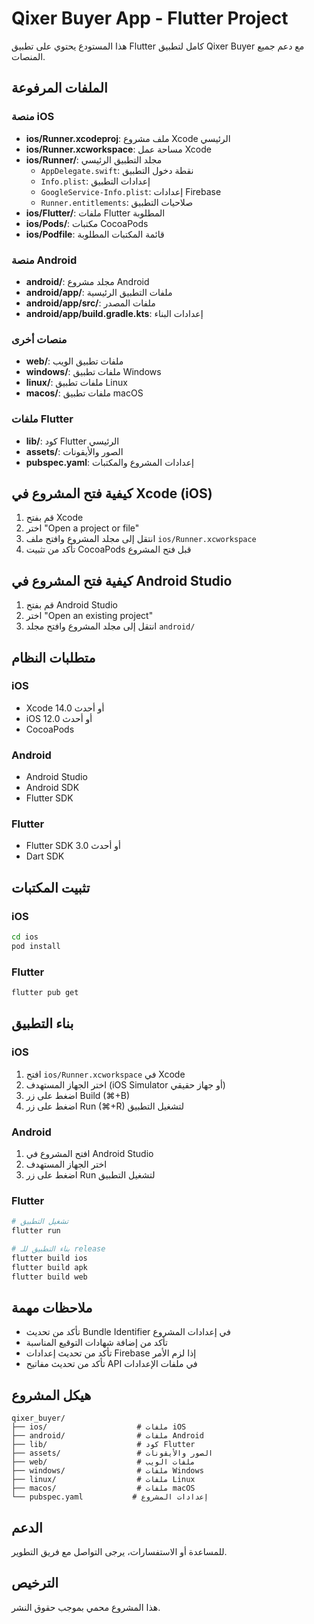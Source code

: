 # Qixer Buyer App - Flutter Project

هذا المستودع يحتوي على تطبيق Flutter كامل لتطبيق Qixer Buyer مع دعم جميع المنصات.

## الملفات المرفوعة

### منصة iOS
- **ios/Runner.xcodeproj**: ملف مشروع Xcode الرئيسي
- **ios/Runner.xcworkspace**: مساحة عمل Xcode
- **ios/Runner/**: مجلد التطبيق الرئيسي
  - `AppDelegate.swift`: نقطة دخول التطبيق
  - `Info.plist`: إعدادات التطبيق
  - `GoogleService-Info.plist`: إعدادات Firebase
  - `Runner.entitlements`: صلاحيات التطبيق
- **ios/Flutter/**: ملفات Flutter المطلوبة
- **ios/Pods/**: مكتبات CocoaPods
- **ios/Podfile**: قائمة المكتبات المطلوبة

### منصة Android
- **android/**: مجلد مشروع Android
- **android/app/**: ملفات التطبيق الرئيسية
- **android/app/src/**: ملفات المصدر
- **android/app/build.gradle.kts**: إعدادات البناء

### منصات أخرى
- **web/**: ملفات تطبيق الويب
- **windows/**: ملفات تطبيق Windows
- **linux/**: ملفات تطبيق Linux
- **macos/**: ملفات تطبيق macOS

### ملفات Flutter
- **lib/**: كود Flutter الرئيسي
- **assets/**: الصور والأيقونات
- **pubspec.yaml**: إعدادات المشروع والمكتبات

## كيفية فتح المشروع في Xcode (iOS)

1. قم بفتح Xcode
2. اختر "Open a project or file"
3. انتقل إلى مجلد المشروع وافتح ملف `ios/Runner.xcworkspace`
4. تأكد من تثبيت CocoaPods قبل فتح المشروع

## كيفية فتح المشروع في Android Studio

1. قم بفتح Android Studio
2. اختر "Open an existing project"
3. انتقل إلى مجلد المشروع وافتح مجلد `android/`

## متطلبات النظام

### iOS
- Xcode 14.0 أو أحدث
- iOS 12.0 أو أحدث
- CocoaPods

### Android
- Android Studio
- Android SDK
- Flutter SDK

### Flutter
- Flutter SDK 3.0 أو أحدث
- Dart SDK

## تثبيت المكتبات

### iOS
```bash
cd ios
pod install
```

### Flutter
```bash
flutter pub get
```

## بناء التطبيق

### iOS
1. افتح `ios/Runner.xcworkspace` في Xcode
2. اختر الجهاز المستهدف (iOS Simulator أو جهاز حقيقي)
3. اضغط على زر Build (⌘+B)
4. اضغط على زر Run (⌘+R) لتشغيل التطبيق

### Android
1. افتح المشروع في Android Studio
2. اختر الجهاز المستهدف
3. اضغط على زر Run لتشغيل التطبيق

### Flutter
```bash
# تشغيل التطبيق
flutter run

# بناء التطبيق للـ release
flutter build ios
flutter build apk
flutter build web
```

## ملاحظات مهمة

- تأكد من تحديث Bundle Identifier في إعدادات المشروع
- تأكد من إضافة شهادات التوقيع المناسبة
- تأكد من تحديث إعدادات Firebase إذا لزم الأمر
- تأكد من تحديث مفاتيح API في ملفات الإعدادات

## هيكل المشروع

```
qixer_buyer/
├── ios/                    # ملفات iOS
├── android/                # ملفات Android
├── lib/                    # كود Flutter
├── assets/                 # الصور والأيقونات
├── web/                    # ملفات الويب
├── windows/                # ملفات Windows
├── linux/                  # ملفات Linux
├── macos/                  # ملفات macOS
└── pubspec.yaml           # إعدادات المشروع
```

## الدعم

للمساعدة أو الاستفسارات، يرجى التواصل مع فريق التطوير.

## الترخيص

هذا المشروع محمي بموجب حقوق النشر.

